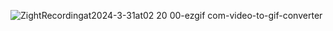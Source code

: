 ![ZightRecordingat2024-3-31at02 20 00-ezgif com-video-to-gif-converter](https://github.com/mami15mw/OnlyJS-project-1/assets/162374466/ad2268ea-d5f6-4482-9336-93dad7cd6c4a)
